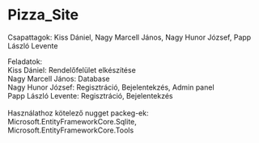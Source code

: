 # Pizza_Site

Csapattagok: Kiss Dániel, Nagy Marcell János, Nagy Hunor József, Papp László Levente <br />

Feladatok: <br />
Kiss Dániel: Rendelőfelület elkészítése <br />
Nagy Marcell János: Database <br />
Nagy Hunor József: Regisztráció, Bejelentekzés, Admin panel <br />
Papp László Levente: Regisztráció, Bejelentekzés<br />
<br />
Használathoz kötelező nugget packeg-ek: Microsoft.EntityFrameworkCore.Sqlite, Microsoft.EntityFrameworkCore.Tools
